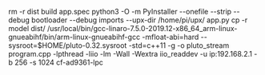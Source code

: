 rm -r dist build app.spec
python3 -O -m PyInstaller --onefile --strip --debug bootloader --debug imports --upx-dir /home/pi/upx/ app.py
cp -r model dist/
/usr/local/bin/gcc-linaro-7.5.0-2019.12-x86_64_arm-linux-gnueabihf/bin/arm-linux-gnueabihf-gcc -mfloat-abi=hard  --sysroot=$HOME/pluto-0.32.sysroot -std=c++11 -g -o pluto_stream program.cpp -lpthread -liio -lm -Wall -Wextra
iio_readdev -u ip:192.168.2.1 -b 256 -s 1024 cf-ad9361-lpc
